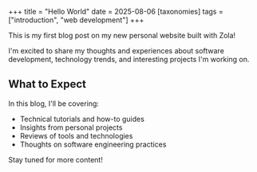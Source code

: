 +++
title = "Hello World"
date = 2025-08-06
[taxonomies]
tags = ["introduction", "web development"]
+++

This is my first blog post on my new personal website built with Zola!

<!-- more -->

I'm excited to share my thoughts and experiences about software development, technology trends, and interesting projects I'm working on.

## What to Expect

In this blog, I'll be covering:

- Technical tutorials and how-to guides
- Insights from personal projects
- Reviews of tools and technologies
- Thoughts on software engineering practices

Stay tuned for more content!